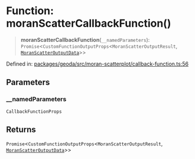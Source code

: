 # Function: moranScatterCallbackFunction()

> **moranScatterCallbackFunction**(`__namedParameters`): `Promise`\<`CustomFunctionOutputProps`\<`MoranScatterOutputResult`, [`MoranScatterOutputData`](../type-aliases/MoranScatterOutputData.md)\>\>

Defined in: [packages/geoda/src/moran-scatterplot/callback-function.ts:56](https://github.com/GeoDaCenter/openassistant/blob/a1bcfdf89aac2d64b3bda9cf92b96ead076def28/packages/geoda/src/moran-scatterplot/callback-function.ts#L56)

## Parameters

### \_\_namedParameters

`CallbackFunctionProps`

## Returns

`Promise`\<`CustomFunctionOutputProps`\<`MoranScatterOutputResult`, [`MoranScatterOutputData`](../type-aliases/MoranScatterOutputData.md)\>\>
